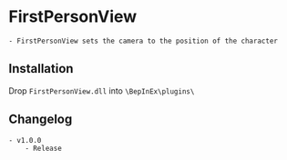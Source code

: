 # FirstPersonView
	- FirstPersonView sets the camera to the position of the character

## Installation
Drop `FirstPersonView.dll` into `\BepInEx\plugins\`

## Changelog
	- v1.0.0
		- Release